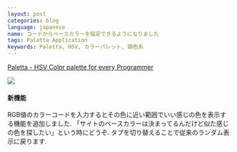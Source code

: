 ```yaml
---
layout: post
categories: blog
language: japanese
name: コードからベースカラーを指定できるようになりました
tags: Paletta Application
keywords: Paletta, HSV, カラーパレット, 顕色系
---
```


[Paletta - HSV Color palette for every Programmer](http://paletta.mrk1869.com)

![](https://lh6.googleusercontent.com/-80-9QsmVnHk/UlF2X_mV5gI/AAAAAAAAAg4/1mXXbW7zZ_o/s720/paletta_code.png)

#### 新機能

RGB値のカラーコードを入力するとその色に近い範囲でいい感じの色を表示する機能を追加しました. 「サイトのベースカラーは決まってるんだけど似た感じの色を探したい」という時にどうぞ. タブを切り替えることで従来のランダム表示に戻ります.
